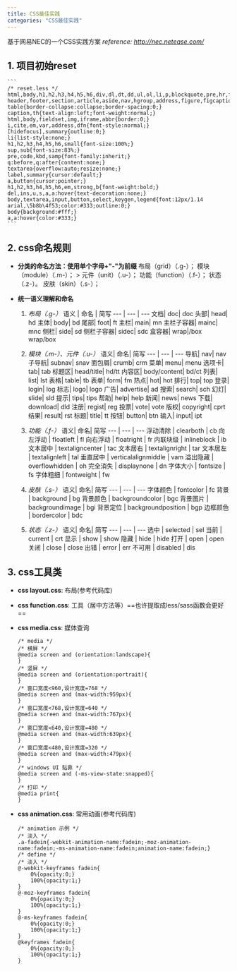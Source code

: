 ```yaml
---
title: CSS最佳实践
categories: "CSS最佳实践"
---
```

基于网易NEC的一个CSS实践方案
*reference: http://nec.netease.com/*

## 1. 项目初始reset
    ```
    /* reset.less */
    html,body,h1,h2,h3,h4,h5,h6,div,dl,dt,dd,ul,ol,li,p,blockquote,pre,hr,figure,table,caption,th,td,form,fieldset,legend,input,button,textarea,menu{margin:0;padding:0;}
    header,footer,section,article,aside,nav,hgroup,address,figure,figcaption,menu,details{display:block;}
    table{border-collapse:collapse;border-spacing:0;}
    caption,th{text-align:left;font-weight:normal;}
    html,body,fieldset,img,iframe,abbr{border:0;}
    i,cite,em,var,address,dfn{font-style:normal;}
    [hidefocus],summary{outline:0;}
    li{list-style:none;}
    h1,h2,h3,h4,h5,h6,small{font-size:100%;}
    sup,sub{font-size:83%;}
    pre,code,kbd,samp{font-family:inherit;}
    q:before,q:after{content:none;}
    textarea{overflow:auto;resize:none;}
    label,summary{cursor:default;}
    a,button{cursor:pointer;}
    h1,h2,h3,h4,h5,h6,em,strong,b{font-weight:bold;}
    del,ins,u,s,a,a:hover{text-decoration:none;}
    body,textarea,input,button,select,keygen,legend{font:12px/1.14 arial,\5b8b\4f53;color:#333;outline:0;}
    body{background:#fff;}
    a,a:hover{color:#333;}
    ```
<!-- more -->

## 2. css命名规则

- **分类的命名方法：使用单个字母+"-"为前缀**
布局（grid）（.g-）；
模块（module）（.m-）； >  元件（unit）（.u-）；
功能（function）（.f-）；
状态（.z-）。
皮肤（skin）（.s-）；

- **统一语义理解和命名**

    1. *布局（.g-）*
        语义 | 命名 | 简写
        --- | --- | ---
        文档|	doc|	   doc
        头部|	head|	hd
        主体|	body|	bd
        尾部|	foot|	ft
        主栏|	main|	mn
        主栏子容器|	mainc|	mnc
        侧栏|	side|	sd
        侧栏子容器|	sidec|	sdc
        盒容器|	wrap|/box	wrap/box

    2. *模块（.m-）、元件（.u-）*
        语义|	命名|	简写
        --- | --- | ---
        导航|	nav|	nav
        子导航|	subnav|	snav
        面包屑|	crumb|	crm
        菜单|	menu|	menu
        选项卡|	tab|	tab
        标题区|	head/title|	hd/tt
        内容区|	body/content|	bd/ct
        列表|	list|	lst
        表格|	table|	tb
        表单|	form|	fm
        热点|	hot|	hot
        排行|	top|	top
        登录|	login|	log
        标志|	logo|	logo
        广告|	advertise|	ad
        搜索|	search|	sch
        幻灯|	slide|	sld
        提示|	tips|	tips
        帮助|	help|	help
        新闻|	news|	news
        下载|	download|	dld
        注册|	regist|	reg
        投票|	vote|	vote
        版权|	copyright|	cprt
        结果|	result|	rst
        标题|	title|	tt
        按钮|	button|	btn
        输入|	input|	ipt

    3. *功能（.f-）*
        语义|	命名|	简写
        --- | --- | ---
        浮动清除 |	clearboth |	cb
        向左浮动 |	floatleft |	fl
        向右浮动 |	floatright |	fr
        内联块级 |	inlineblock |	ib
        文本居中 |	textaligncenter |	tac
        文本居右 |	textalignright |	tar
        文本居左 |	textalignleft |	tal
        垂直居中 |	verticalalignmiddle |	vam
        溢出隐藏 |	overflowhidden |	oh
        完全消失 |	displaynone |	dn
        字体大小 |	fontsize |	fs
        字体粗细 |	fontweight |	fw

    4. *皮肤（.s-）*
        语义|	命名|	简写
        --- | --- | ---
        字体颜色 |	fontcolor |	fc
        背景 |	background |	bg
        背景颜色 |	backgroundcolor |	bgc
        背景图片 |	backgroundimage |	bgi
        背景定位 |	backgroundposition |	bgp
        边框颜色 |	bordercolor |	bdc

    5. *状态（.z-）*
        语义|	命名|	简写
        --- | --- | ---
        选中 |	selected |	sel
        当前 |	current |	crt
        显示 |	show |	show
        隐藏 |	hide |	hide
        打开 |	open |	open
        关闭 |	close |	close
        出错 |	error |	err
        不可用 |	disabled |	dis


## 3. css工具类

- **css layout.css**: 布局(参考代码库)

- **css function.css**: 工具（居中方法等）==也许提取成less/sass函数会更好==

- **css media.css**: 媒体查询
    ```
    /* media */
    /* 横屏 */
    @media screen and (orientation:landscape){
    }
    /* 竖屏 */
    @media screen and (orientation:portrait){
    }
    /* 窗口宽度<960,设计宽度=768 */
    @media screen and (max-width:959px){
    }
    /* 窗口宽度<768,设计宽度=640 */
    @media screen and (max-width:767px){
    }
    /* 窗口宽度<640,设计宽度=480 */
    @media screen and (max-width:639px){
    }
    /* 窗口宽度<480,设计宽度=320 */
    @media screen and (max-width:479px){
    }
    /* windows UI 贴靠 */
    @media screen and (-ms-view-state:snapped){
    }
    /* 打印 */
    @media print{
    }
    ```
- **css animation.css**: 常用动画(参考代码库)
    ```
    /* animation 示例 */
    /* 淡入 */
    .a-fadein{-webkit-animation-name:fadein;-moz-animation-name:fadein;-ms-animation-name:fadein;animation-name:fadein;}
    /* define */
    /* 淡入 */
    @-webkit-keyframes fadein{
        0%{opacity:0;}
        100%{opacity:1;}
    }
    @-moz-keyframes fadein{
        0%{opacity:0;}
        100%{opacity:1;}
    }
    @-ms-keyframes fadein{
        0%{opacity:0;}
        100%{opacity:1;}
    }
    @keyframes fadein{
        0%{opacity:0;}
        100%{opacity:1;}
    }
    ```
